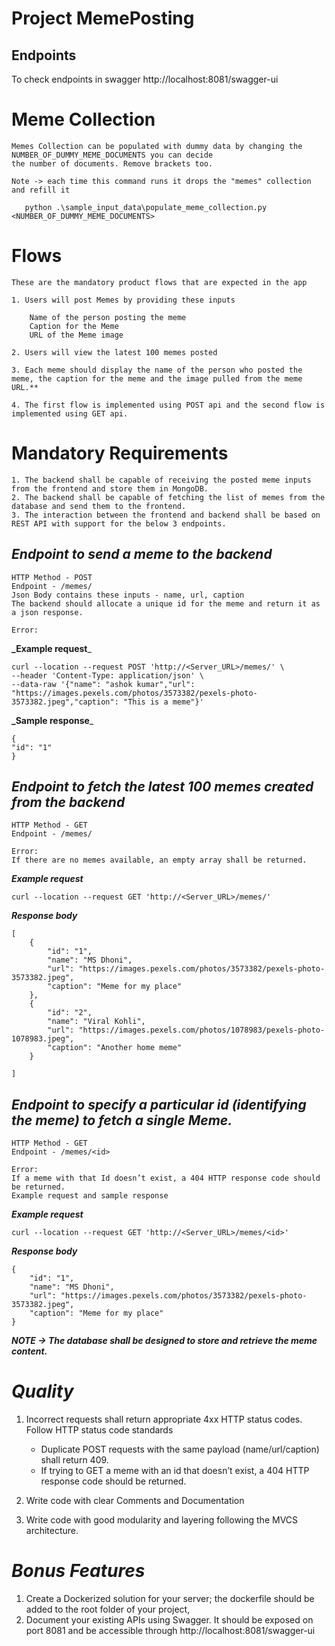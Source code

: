 # Project MemePosting

## Endpoints
   To check endpoints in swagger
   http://localhost:8081/swagger-ui


# Meme Collection
    Memes Collection can be populated with dummy data by changing the NUMBER_OF_DUMMY_MEME_DOCUMENTS you can decide     
    the number of documents. Remove brackets too.

    Note -> each time this command runs it drops the "memes" collection and refill it
```
   python .\sample_input_data\populate_meme_collection.py <NUMBER_OF_DUMMY_MEME_DOCUMENTS>
```

# Flows
    These are the mandatory product flows that are expected in the app

    1. Users will post Memes by providing these inputs
    
        Name of the person posting the meme    
        Caption for the Meme    
        URL of the Meme image
    
    2. Users will view the latest 100 memes posted

    3. Each meme should display the name of the person who posted the meme, the caption for the meme and the image pulled from the meme URL.**
    
    4. The first flow is implemented using POST api and the second flow is implemented using GET api.


# Mandatory Requirements
    1. The backend shall be capable of receiving the posted meme inputs from the frontend and store them in MongoDB.    
    2. The backend shall be capable of fetching the list of memes from the database and send them to the frontend.    
    3. The interaction between the frontend and backend shall be based on REST API with support for the below 3 endpoints.

## *Endpoint to send a meme to the backend*

    HTTP Method - POST    
    Endpoint - /memes/    
    Json Body contains these inputs - name, url, caption    
    The backend should allocate a unique id for the meme and return it as a json response.
    
    Error:


**_Example request**_

    curl --location --request POST 'http://<Server_URL>/memes/' \    
    --header 'Content-Type: application/json' \    
    --data-raw '{"name": "ashok kumar","url": "https://images.pexels.com/photos/3573382/pexels-photo-3573382.jpeg","caption": "This is a meme"}'

**_Sample response**_

    {
    "id": "1"
    }

## *Endpoint to fetch the latest 100 memes created from the backend*

    HTTP Method - GET    
    Endpoint - /memes/

    Error:    
    If there are no memes available, an empty array shall be returned.

_**Example request**_

    curl --location --request GET 'http://<Server_URL>/memes/'


**_Response body_**

    [
        {
            "id": "1",    
            "name": "MS Dhoni",    
            "url": "https://images.pexels.com/photos/3573382/pexels-photo-3573382.jpeg",    
            "caption": "Meme for my place"    
        },    
        {    
            "id": "2",    
            "name": "Viral Kohli",    
            "url": "https://images.pexels.com/photos/1078983/pexels-photo-1078983.jpeg",    
            "caption": "Another home meme"    
        }
    
    ]

## *Endpoint to specify a particular id (identifying the meme) to fetch a single Meme.*

    HTTP Method - GET    
    Endpoint - /memes/<id>    

    Error:    
    If a meme with that Id doesn’t exist, a 404 HTTP response code should be returned.
    Example request and sample response

**_Example request_**

    curl --location --request GET 'http://<Server_URL>/memes/<id>'

**_Response body_**

    {
        "id": "1",        
        "name": "MS Dhoni",        
        "url": "https://images.pexels.com/photos/3573382/pexels-photo-3573382.jpeg",        
        "caption": "Meme for my place"
    }

**_NOTE -> The database shall be designed to store and retrieve the meme content._**

# _Quality_
1. Incorrect requests shall return appropriate 4xx HTTP status codes. Follow HTTP status code standards
    - Duplicate POST requests with the same payload (name/url/caption) shall return 409.
    - If trying to GET a meme with an id that doesn’t exist, a 404 HTTP response code should be returned.

2. Write code with clear Comments and Documentation
3. Write code with good modularity and layering following the MVCS architecture.


# _Bonus Features_
1. Create a Dockerized solution for your server; the dockerfile should be added to the root folder of your project,
2. Document your existing APIs using Swagger. It should be exposed on port 8081 and be accessible through
   http://localhost:8081/swagger-ui
